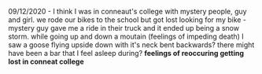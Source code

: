 09/12/2020 - I think I was in conneaut's college with mystery people, guy and girl.  we rode our bikes to the school but got lost looking for my bike - mystery guy gave me a ride in their truck and it ended up being a snow storm.  while going up and down a moutain (feelings of impeding death) I saw a goose flying upside down with it's neck bent backwards?  there might have been a bar that I feel asleep during?  **feelings of reoccuring getting lost in conneat college**